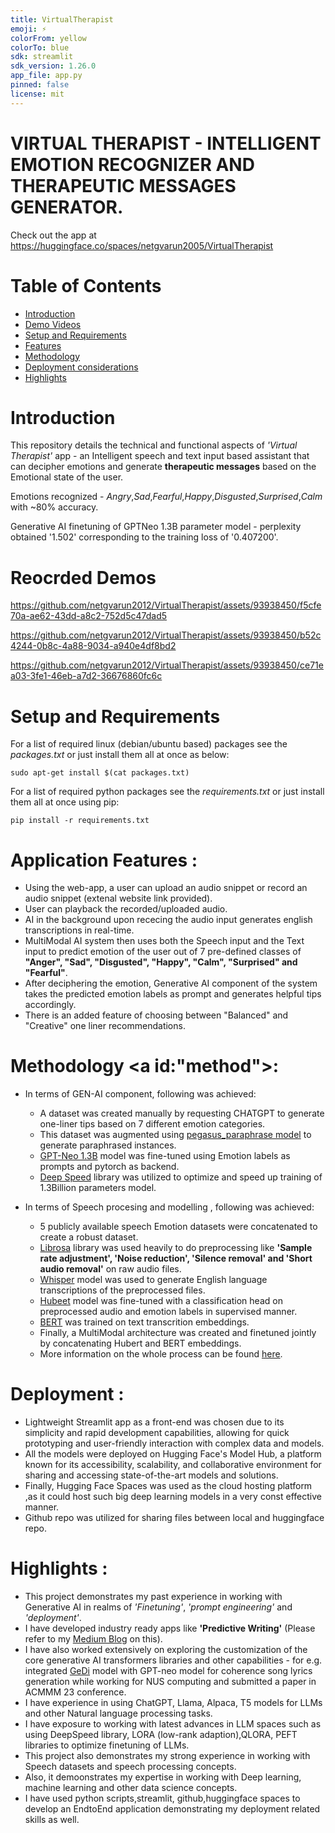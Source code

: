 ```yaml
---
title: VirtualTherapist
emoji: ⚡
colorFrom: yellow
colorTo: blue
sdk: streamlit
sdk_version: 1.26.0
app_file: app.py
pinned: false
license: mit
---
```


# VIRTUAL THERAPIST - INTELLIGENT EMOTION RECOGNIZER AND THERAPEUTIC MESSAGES GENERATOR.

Check out the app at https://huggingface.co/spaces/netgvarun2005/VirtualTherapist


# Table of Contents
  * [Introduction](#introduction)
  * [Demo Videos](#demos)
  * [Setup and Requirements](#installation)
  * [Features](#features)
  * [Methodology](#method)
  * [Deployment considerations](#deplou)
  * [Highlights](#highlights)

# Introduction <a id="introduction"></a>

This repository details the technical and functional aspects of *'Virtual Therapist'* app - an Intelligent speech and text input based assistant that can decipher emotions and generate **therapeutic messages** based on the Emotional state of the user.

Emotions recognized - *Angry*,*Sad*,*Fearful*,*Happy*,*Disgusted*,*Surprised*,*Calm* with ~80% accuracy.

Generative AI finetuning of GPTNeo 1.3B parameter model - perplexity obtained '1.502' corresponding to the training loss of '0.407200'.


# Reocrded Demos <a id="demos"></a>

https://github.com/netgvarun2012/VirtualTherapist/assets/93938450/f5cfe70a-ae62-43dd-a8c2-752d5c47dad5

https://github.com/netgvarun2012/VirtualTherapist/assets/93938450/b52c4244-0b8c-4a88-9034-a940e4df8bd2

https://github.com/netgvarun2012/VirtualTherapist/assets/93938450/ce71ea03-3fe1-46eb-a7d2-36676860fc6c

# Setup and Requirements <a id="installation"></a>
For a list of required linux (debian/ubuntu based) packages see the *packages.txt*
or just install them all at once as below:
```
sudo apt-get install $(cat packages.txt)
```

For a list of required python packages see the *requirements.txt*
or just install them all at once using pip:
```
pip install -r requirements.txt
```

# Application Features <a id="features"></a>:
- Using the web-app, a user can upload an audio snippet or record an audio snippet (extenal website link provided).
- User can playback the recorded/uploaded audio.
- AI in the background upon rececing the audio input generates english transcriptions in real-time.
- MultiModal AI system then uses both the Speech input and the Text input to predict emotion of the user out of 7 pre-defined classes of **"Anger", "Sad", "Disgusted", "Happy", "Calm", "Surprised" and "Fearful"**.
- After deciphering the emotion, Generative AI component of the system takes the predicted emotion labels as prompt and generates helpful tips accordingly.
- There is an added feature of choosing between "Balanced" and "Creative" one liner recommendations.

# Methodology <a id:"method"></a>:

- In terms of GEN-AI component, following was achieved:
  - A dataset was created manually by requesting CHATGPT to generate one-liner tips based on 7 different emotion categories.
  - This dataset was augmented using [pegasus_paraphrase model](https://huggingface.co/tuner007/pegasus_paraphrase) to generate paraphrased instances.
  - [GPT-Neo 1.3B](https://huggingface.co/EleutherAI/gpt-neo-1.3B) model was fine-tuned using Emotion labels as prompts and pytorch as backend.
  - [Deep Speed](https://github.com/microsoft/DeepSpeed) library was utilized to optimize and speed up training of 1.3Billion parameters model.
    
- In terms of Speech procesing and modelling , following was achieved:
  - 5 publicly available speech Emotion datasets were concatenated to create a robust dataset.
  - [Librosa](https://librosa.org/) library was used heavily to do preprocessing like **'Sample rate adjustment', 'Noise reduction', 'Silence removal' and 'Short audio removal'** on raw audio files.
  - [Whisper](https://github.com/openai/whisper) model was used to generate English language transcriptions of the preprocessed files.
  - [Hubeet](https://huggingface.co/docs/transformers/model_doc/hubert) model was fine-tuned with a classification head on preprocessed audio and emotion labels in supervised manner.
  - [BERT](https://huggingface.co/docs/transformers/model_doc/bert) was trained on text transcrition embeddings.
  - Finally, a MultiModal architecture was created and finetuned jointly by concatenating Hubert and BERT embeddings.
  - More information on the whole process can be found [here](https://github.com/netgvarun2012/VirtualTherapist/blob/main/documentation/Speech_and_Text_based_MultiModal_Emotion_Recognizer.pdf).

# Deployment <a id="deploy"></a>:
  - Lightweight Streamlit app as a front-end was chosen due to its simplicity and rapid development capabilities, allowing for quick prototyping and user-friendly interaction with complex data and models.
  - All the models were deployed on Hugging Face's Model Hub, a platform known for its accessibility, scalability, and collaborative environment for sharing and accessing state-of-the-art models and solutions.
  - Finally, Hugging Face Spaces was used as the cloud hosting platform ,as it could host such big deep learning models in a very const effective manner.
  - Github repo was utilized for sharing files between local and huggingface repo.


# Highlights <a id="highlights"></a>:
- This project demonstrates my past experience in working with Generative AI in realms of *'Finetuning'*, *'prompt engineering'* and *'deployment'*.
- I have developed industry ready apps like **'Predictive Writing'** (Please refer to my [Medium Blog](https://medium.com/@sharmavarun.cs/predictive-writing-using-gpt-transformer-a042d37f7fb3) on this).
- I have also worked extensively on exploring the customization of the core generative AI transformers libraries and other capabilities - for e.g.  integrated [GeDi](https://blog.salesforceairesearch.com/gedi/) model with GPT-neo model for coherence song lyrics generation while working for NUS computing and submitted a paper in ACMMM 23 conference.
- I have experience in using ChatGPT, Llama, Alpaca, T5 models for LLMs and other Natural language processing tasks.
- I have exposure to working with latest advances in LLM spaces such as using DeepSpeed library, LORA (low-rank adaption),QLORA, PEFT libraries to optimize finetuning of LLMs.
- This project also demonstrates my strong experience in working with Speech datasets and speech processing concepts.
- Also, it demoonstrates my expertise in working with Deep learning, machine learning and other data science concepts.
- I have used python scripts,streamlit, github,huggingface spaces to develop an EndtoEnd application demonstrating my deployment related skills as well.



    

